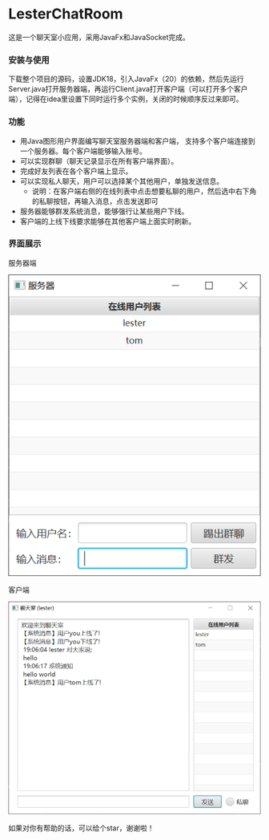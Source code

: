 # LesterChatRoom
这是一个聊天室小应用，采用JavaFx和JavaSocket完成。
### 安装与使用
下载整个项目的源码，设置JDK18，引入JavaFx（20）的依赖，然后先运行Server.java打开服务器端，再运行Client.java打开客户端（可以打开多个客户端），记得在idea里设置下同时运行多个实例，关闭的时候顺序反过来即可。

### 功能
* 用Java图形用户界面编写聊天室服务器端和客户端， 支持多个客户端连接到一个服务器。每个客户端能够输入账号。
* 可以实现群聊（聊天记录显示在所有客户端界面）。
* 完成好友列表在各个客户端上显示。
* 可以实现私人聊天，用户可以选择某个其他用户，单独发送信息。 
  * 说明：在客户端右侧的在线列表中点击想要私聊的用户，然后选中右下角的私聊按钮，再输入消息，点击发送即可
* 服务器能够群发系统消息，能够强行让某些用户下线。
* 客户端的上线下线要求能够在其他客户端上面实时刷新。

### 界面展示
服务器端

![](./img/server_example.png)

客户端

![](./img/client_example.png)

如果对你有帮助的话，可以给个star，谢谢啦！
